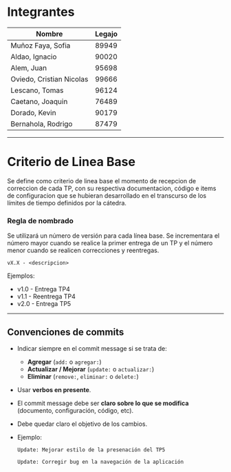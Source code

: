 # Integrantes

| Nombre | Legajo |
| --- | --- |
| Muñoz Faya, Sofia | 89949 |
| Aldao, Ignacio | 90020 |
| Alem, Juan | 95698 |
| Oviedo, Cristian Nicolas | 99666 |
| Lescano, Tomas | 96124 |
| Caetano, Joaquin | 76489 |
| Dorado, Kevin | 90179 |
| Bernahola, Rodrigo | 87479 |

___

# Criterio de Linea Base
Se define como criterio de linea base el momento de recepcion de correccion de cada TP, con su respectiva documentacion, código e items de configuracion que se hubieran desarrollado en el transcurso de los límites de tiempo definidos por la cátedra.

### Regla de nombrado
Se utilizará un número de versión para cada línea base. Se incrementara el número mayor cuando se realice la primer entrega de un TP y el número menor cuando se realicen correcciones y reentregas.
```
vX.X - <descripcion>
```

Ejemplos:
* v1.0 - Entrega TP4 
* v1.1 - Reentrega TP4
* v2.0 - Entrega TP5

___

## Convenciones de commits

* Indicar siempre en el commit message si se trata de:
    * **Agregar** (`add:` o `agregar:`)
    * **Actualizar / Mejorar** (`update:` o `actualizar:`)
    * **Eliminar** (`remove:`, `eliminar:` o `delete:`)

* Usar **verbos en presente**.
* El commit message debe ser **claro sobre lo que se modifica** (documento, configuración, código, etc).
* Debe quedar claro el objetivo de los cambios.

* Ejemplo:

  ```text
  Update: Mejorar estilo de la presenación del TP5
  ```

  ```text
  Update: Corregir bug en la navegación de la aplicación
  ```


